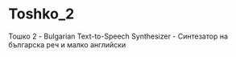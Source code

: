 # Toshko_2
Тошко 2 - Bulgarian Text-to-Speech Synthesizer - Синтезатор на българска реч и малко английски
